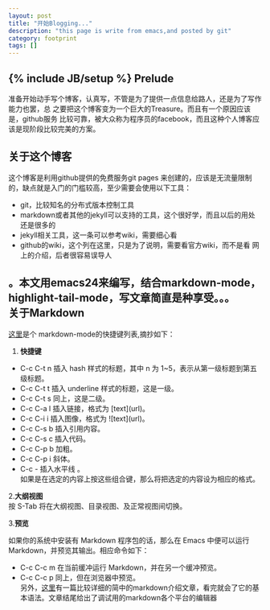 ```yaml
---
layout: post
title: "开始Blogging..."
description: "this page is write from emacs,and posted by git"
category: footprint
tags: []
---
```

{% include JB/setup %}
Prelude  
----------
  
准备开始动手写个博客，认真写，不管是为了提供一点信息给路人，还是为了写作能力也罢，总
之要把这个博客变为一个巨大的Treasure。而且有一个原因应该是，github服务
比较可靠，被大众称为程序员的facebook，而且这种个人博客应该是现阶段比较完美的方案。

关于这个博客  
----------
  
这个博客是利用github提供的免费服务git pages 来创建的，应该是无流量限制
的，缺点就是入门的门槛较高，至少需要会使用以下工具：  
*   git，比较知名的分布式版本控制工具
*   markdown或者其他的jekyll可以支持的工具，这个很好学，而且以后的用处
还是很多的
*   jekyll相关工具，这一条可以参考wiki，需要细心看
*   github的wiki，这个列在这里，只是为了说明，需要看官方wiki，而不是看
网上的介绍，后者很容易误导人  

。本文用emacs24来编写，结合markdown-mode，highlight-tail-mode，写文章简直是种享受。。。  
关于Markdown  
----------
  

[这里](http://linuxtoy.org/archives/emacs-markdown-mode.html)是个
markdown-mode的快捷键列表,摘抄如下：  

1. **快捷键**    
*   C-c C-t n 插入 hash 样式的标题，其中 n 为 1~5，表示从第一级标题到第五级标题。  
*   C-c C-t t 插入 underline 样式的标题，这是一级。  
*   C-c C-t s 同上，这是二级。  
*   C-c C-a l 插入链接，格式为 \[text\](url)。  
*   C-c C-i i 插入图像，格式为 \!\[text\](url)。  
*   C-c C-s b 插入引用内容。  
*   C-c C-s c 插入代码。  
*   C-c C-p b 加粗。  
*   C-c C-p i 斜体。  
*   C-c - 插入水平线 。  
   如果是在选定的内容上按这些组合键，那么将把选定的内容设为相应的格式。  
   
2.**大纲视图**  
  按 S-Tab 将在大纲视图、目录视图、及正常视图间切换。  
  
3.**预览**  
 
  如果你的系统中安装有 Markdown 程序包的话，那么在 Emacs 中便可以运行 Markdown，并预览其输出。相应命令如下：  
 
*    C-c C-c m 在当前缓冲运行 Markdown，并在另一个缓冲预览。  
*    C-c C-c p 同上，但在浏览器中预览。  
另外，[这里](http://wowubuntu.com/markdown/)有一篇比较详细的简中的markdown介绍文章，看完就会了它的基本语法。文章结尾给出了调试用的markdown各个平台的编辑器  
